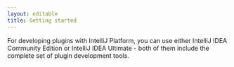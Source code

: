 ```yaml
---
layout: editable
title: Getting started
---
```




For developing plugins with IntelliJ Platform, you can use either IntelliJ IDEA Community Edition or IntelliJ IDEA Ultimate - both of them include the complete set of plugin development tools.
<!--TODO rework this copy-paste-->

